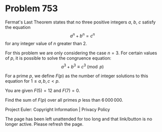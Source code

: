 #   Problem 753

   Fermat's Last Theorem states that no three positive integers $a$, $b$, $c$
   satisfy the equation $$a^n+b^n=c^n$$ for any integer value of $n$ greater
   than 2.

   For this problem we are only considering the case $n=3$. For certain
   values of $p$, it is possible to solve the congruence equation: $$a^3+b^3
   \equiv c^3 \pmod{p}$$

   For a prime $p$, we define $F(p)$ as the number of integer solutions to
   this equation for $1 \le a,b,c < p$.

   You are given $F(5) = 12$ and $F(7) = 0$.

   Find the sum of $F(p)$ over all primes $p$ less than $6\,000\,000$.

   Project Euler: Copyright Information | Privacy Policy

   The page has been left unattended for too long and that link/button is no
   longer active. Please refresh the page.
